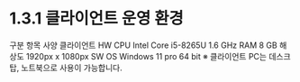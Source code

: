 # 1.3.1 클라이언트 운영 환경

구분 항목 사양
클라이언트 HW CPU Intel Core i5-8265U 1.6 GHz
RAM 8 GB
해상도 1920px x 1080px
SW OS Windows 11 pro 64 bit
※ 클라이언트 PC는 데스크탑, 노트북으로 사용이 가능합니다.
